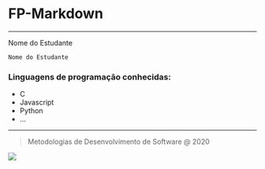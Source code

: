# FP-Markdown

---

Nome do Estudante

```Nome do Estudante```

### Linguagens de programação conhecidas:

* C
* Javascript
* Python
* ...

---

> Metodologias de Desenvolvimento de Software @ 2020

![][1]

[1]: ./logo_ipl_header.png